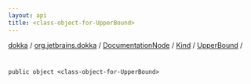 ```yaml
---
layout: api
title: <class-object-for-UpperBound>
---
```

[dokka](../../../../index.html) / [org.jetbrains.dokka](../../../index.html) / [DocumentationNode](../../index.html) / [Kind](../index.html) / [UpperBound](index.html) / [<class-object-for-UpperBound>](_class-object-for-UpperBound_.html)


# <class-object-for-UpperBound>


```
public object <class-object-for-UpperBound>
```
